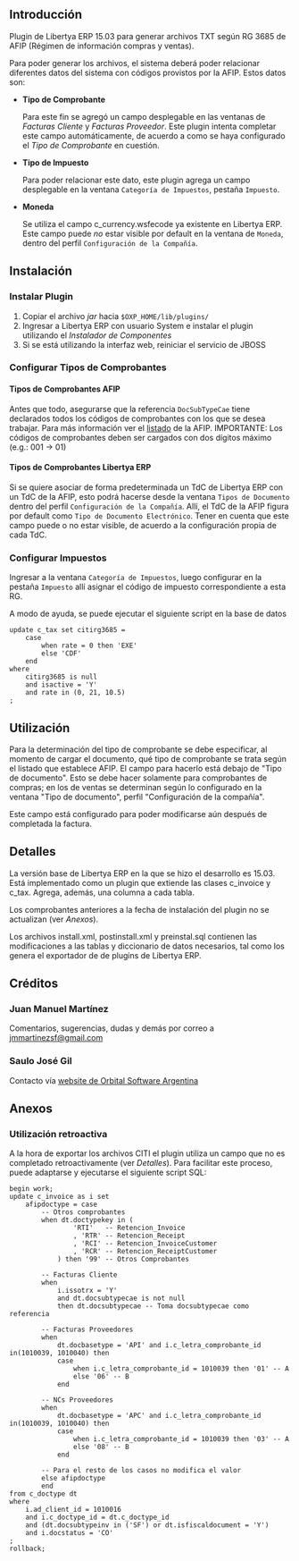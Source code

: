 ## Introducción

Plugin de Libertya ERP 15.03 para generar archivos TXT según RG 3685 de AFIP (Régimen de información compras y ventas).

Para poder generar los archivos, el sistema deberá poder relacionar diferentes datos del sistema con códigos provistos por la AFIP. Estos datos son:

* **Tipo de Comprobante**

    Para este fin se agregó un campo desplegable en las ventanas de *Facturas Cliente* y *Facturas Proveedor*. Este plugin intenta completar este campo automáticamente, de acuerdo a como se haya configurado el *Tipo de Comprobante* en cuestión.

* **Tipo de Impuesto**

    Para poder relacionar este dato, este plugin agrega un campo desplegable en la ventana `Categoría de Impuestos`, pestaña `Impuesto`.

* **Moneda**

    Se utiliza el campo c_currency.wsfecode ya existente en Libertya ERP. Este campo puede *no* estar visible por default en la ventana de `Moneda`, dentro del perfil `Configuración de la Compañía`.

## Instalación

### Instalar Plugin

1. Copiar el archivo *jar* hacia `$OXP_HOME/lib/plugins/`
2. Ingresar a Libertya ERP con usuario System e instalar el plugin utilizando el *Instalador de Componentes*
3. Si se está utilizando la interfaz web, reiniciar el servicio de JBOSS

### Configurar Tipos de Comprobantes

#### Tipos de Comprobantes AFIP

Antes que todo, asegurarse que la referencia `DocSubTypeCae` tiene declarados todos los códigos de comprobantes con los que se desea trabajar. Para más información ver el [listado](http://www.afip.gov.ar/efactura/documentos/TABLA%20TIPO%20COMPROBANTES%20V.0%20%2025082010.xls) de la AFIP. IMPORTANTE: Los códigos de comprobantes deben ser cargados con dos dígitos máximo (e.g.: 001 -> 01)

#### Tipos de Comprobantes Libertya ERP

Si se quiere asociar de forma predeterminada un TdC de Libertya ERP con un TdC de la AFIP, esto podrá hacerse desde la ventana `Tipos de Documento` dentro del perfil `Configuración de la Compañía`. Allí, el TdC de la AFIP figura por default como `Tipo de Documento Electrónico`. Tener en cuenta que este campo puede o no estar visible, de acuerdo a la configuración propia de cada TdC.

### Configurar Impuestos

Ingresar a la ventana `Categoría de Impuestos`, luego configurar en la pestaña `Impuesto` allí asignar el código de impuesto correspondiente a esta RG.

A modo de ayuda, se puede ejecutar el siguiente script en la base de datos

```
update c_tax set citirg3685 = 
	case 
		when rate = 0 then 'EXE' 
		else 'CDF' 
	end
where 
	citirg3685 is null 
	and isactive = 'Y'
	and rate in (0, 21, 10.5)
;
```

## Utilización

Para la determinación del tipo de comprobante se debe especificar, al momento de cargar el documento, qué tipo de comprobante se trata según el listado que establece AFIP. El campo para
hacerlo está debajo de "Tipo de documento". Esto se debe hacer solamente para comprobantes de compras; en los de ventas se determinan según lo configurado en la ventana "Tipo de documento",
perfil "Configuración de la compañía".

Este campo está configurado para poder modificarse aún después de completada la factura.

## Detalles

La versión base de Libertya ERP en la que se hizo el desarrollo es 15.03. Está implementado como un plugin que extiende las clases c_invoice y c_tax. Agrega, además, una columna a cada tabla.

Los comprobantes anteriores a la fecha de instalación del plugin no se actualizan (ver *Anexos*).

Los archivos install.xml, postinstall.xml y preinstal.sql contienen las modificaciones a las tablas y diccionario de datos necesarios, tal como los genera el exportador de de plugins 
de Libertya ERP.

## Créditos

### Juan Manuel Martínez
Comentarios, sugerencias, dudas y demás por correo a jmmartinezsf@gmail.com

### Saulo José Gil 

Contacto vía [website de Orbital Software Argentina](http://www.orbital.com.ar)

## Anexos

### Utilización retroactiva

A la hora de exportar los archivos CITI el plugin utiliza un campo que no es completado retroactivamente (ver *Detalles*). Para facilitar este proceso, puede adaptarse y ejecutarse el siguiente script SQL:

```
begin work;
update c_invoice as i set 
	afipdoctype = case
		-- Otros comprobantes
		when dt.doctypekey in (
				'RTI'	-- Retencion_Invoice
				, 'RTR' -- Retencion_Receipt
				, 'RCI' -- Retencion_InvoiceCustomer
				, 'RCR' -- Retencion_ReceiptCustomer
			) then '99' -- Otros Comprobantes
		
		-- Facturas Cliente
		when 
			i.issotrx = 'Y' 
			and dt.docsubtypecae is not null 
			then dt.docsubtypecae -- Toma docsubtypecae como referencia

		-- Facturas Proveedores
		when 
			dt.docbasetype = 'API' and i.c_letra_comprobante_id in(1010039, 1010040) then
			case
				when i.c_letra_comprobante_id = 1010039 then '01' -- A
				else '06' -- B				
			end

		-- NCs Proveedores
		when 
			dt.docbasetype = 'APC' and i.c_letra_comprobante_id in(1010039, 1010040) then
			case	
				when i.c_letra_comprobante_id = 1010039 then '03' -- A
				else '08' -- B				
			end

		-- Para el resto de los casos no modifica el valor	
		else afipdoctype 
		end 
from c_doctype dt 
where
	i.ad_client_id = 1010016
	and i.c_doctype_id = dt.c_doctype_id
	and (dt.docsubtypeinv in ('SF') or dt.isfiscaldocument = 'Y')
	and i.docstatus = 'CO'
;
rollback;
```


